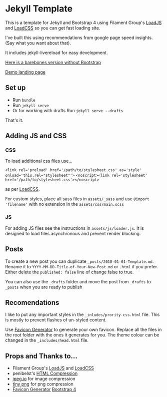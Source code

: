 # Jekyll Template

This is a template for Jekyll and Bootstrap 4 using Filament Group's [LoadJS](https://github.com/filamentgroup/loadJSFilament) and
[LoadCSS](https://github.com/filamentgroup/loadCSS) so you can get fast loading site.

I've built this using recommendations from google page speed insights. (Say what you want about that).

It includes jekyll-livereload for easy development.

[Here is a barebones version without Bootstrap](https://github.com/thauvette/jekyll-starter-template)

[Demo landing page](https://thauvette.github.io/jekyll-bootstrap-carousel-landing/)

## Set up
* Run `bundle`
* Run `jekyll serve`
* Or for working with drafts Run `jekyll serve --drafts`

That's it.

## Adding JS and CSS
### CSS
To load additional css files use...

`<link rel='preload' href='/path/to/stylesheet.css' as='style' onload='this.rel="stylesheet"'>`
`<noscript><link rel='stylesheet' href='/path/to/stylesheet.css'></noscript>`

as per [LoadCSS](https://github.com/filamentgroup/loadCSS).

For custom styles, place all sass files in `assets/_sass` and use `@import 'filename'` with no extension in the `assets/css/main.scss`

### JS
For adding JS files see the instructions in `assets/js/loader.js`. It is designed to load files asynchronous and prevent render blocking.

## Posts

To create a new post you can duplicate `_posts/2018-01-01-Template.md`. Rename it to `YYYY-MM-DD-Title-of-Your-New-Post.md` or `.html` if you prefer. Either delete the `published: false` line of change false to true.

You can also use the `_drafts` folder and move the post from `_drafts` to `_posts` when you are ready to publish

## Recomendations

I like to put any important styles in the `_inludes/prority-css.html` file. This is mostly to prevent flashes of un-styled content.  

Use [Favicon Generator](https://realfavicongenerator.net/) to generate your own favicon. Replace all the files in the root folder with the ones it generates for you. The theme colour can be changed in the `_includes/head.html` file.

## Props and Thanks to...
* Filament Group's [LoadJS](https://github.com/filamentgroup/loadJSFilament) and
[LoadCSS](https://github.com/filamentgroup/loadCSS)
* penibelst's [HTML Compression](https://github.com/penibelst/jekyll-compress-html)
* [jpeg.io](https://www.jpeg.io/) for image compression
* [tiny png](https://tinypng.com/) for png compression
* [Favicon Generator](https://realfavicongenerator.net/)
[Bootstrap 4](https://getbootstrap.com/)
